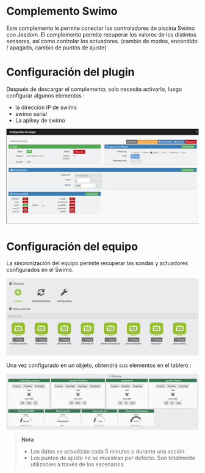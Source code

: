 # Complemento Swimo

Este complemento le permite conectar los controladores de piscina Swimo con Jeedom.
El complemento permite recuperar los valores de los distintos sensores, así como controlar los actuadores. (cambio de modos, encendido / apagado, cambio de puntos de ajuste)

# Configuración del plugin

Después de descargar el complemento, solo necesita activarlo, luego configurar algunos elementos :

- la dirección IP de swimo
- swimo serial
- La apikey de swimo

![swimo](./images/swimo1.png)

# Configuración del equipo

La sincronización del equipo permite recuperar las sondas y actuadores configurados en el Swimo.

![swimo2](./images/swimo2.png)

Una vez configurado en un objeto, obtendrá sus elementos en el tablero :

![swimo3](./images/swimo3.png)

> **Nota**
>
> - Los datos se actualizan cada 5 minutos o durante una acción.
> - Los puntos de ajuste no se muestran por defecto.
> Son totalmente utilizables a través de los escenarios.
